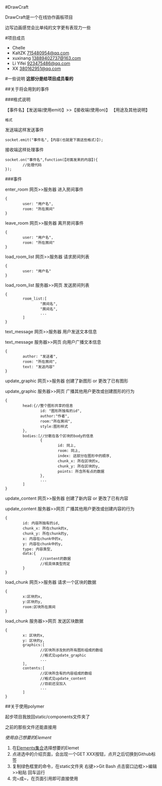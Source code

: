 ﻿#DrawCraft

DrawCraft是一个在线协作画板项目

边写边画感觉会比单纯的文字更有表现力一些




#项目成员
* Chelle
* KaltZK <715480954@qq.com>
* xuxinang <13889402737@163.com>
* Li Yifei <923475486@qq.com>
* XX <380162951@qq.com>

#一些说明
**这部分是给项目成员看的**


##关于将会用到的事件

###格式说明

【事件名】【发送端(使用emit)】>>【接收端(使用on)】 【用途及其他说明】

```
格式
```

发送端这样发送事件
```
socket.emit("事件名",【内容(也就是下面这些格式)】);
```

接收端这样处理事件
```
socket.on("事件名",function(【对面发来的内容】){
        //处理代码
});
```

###事件

enter_room 网页>>服务器 进入房间事件

```
{
        user: "用户名",
        room: "所在房间"
}
```

leave_room 网页>>服务器 离开房间事件

```
{
        user: "用户名",
        room: "所在房间"
}
```

load_room_list 网页>>服务器 请求房间列表

```
{
        user: "用户名"
}
```

load_room_list 服务器>>网页 发送房间列表

```
{
        room_list:[
                "房间名",
                "房间名",
                ...
        ]
}
```

text_message 网页>>服务器 用户发送文本信息

text_message 服务器>>网页 向用户广播文本信息

```
{
        author: "发送者",
        room: "所在房间",
        text: "发送内容"
}
```

update_graphic 网页>>服务器 创建了新图形 or 更改了已有图形

update_graphic 服务器>>网页 广播其他用户更改或创建图形的行为

```
{
        head:{//整个图形共享的信息
                id: "图形所独有的id",
                author:"作者",
                room:"所在房间",
                style:图形样式
        },
        bodies:[//分散在各个区块的body的信息
                {
                        id: 同上,
                        room: 同上,
                        index: 这部分在图形中的顺序,
                        chunk_x: 所在区块的x,
                        chunk_y: 所在区块的y,
                        points: 所含所有点的数据
                },
                ...
        ]
}
```

update_content 网页>>服务器 创建了新内容 or 更改了已有内容

update_content 服务器>>网页 广播其他用户更改或创建内容的行为

```
{
        id: 内容所独有的id,
        chunk_x: 所在chunk的x,
        chunk_y: 所在chunk的y,
        x: 内容在chunk中的x,
        y: 内容在chunk中的y,
        type: 内容类型,
        data:{
                //content的数据
                //视具体类型而定
        }
}
```


load_chunk 网页>>服务器 请求一个区块的数据
```
{
        x:区块的x,
        y:区块的y,
        room:区块所在房间
}
```


load_chunk 服务器>>网页 发送区块数据
```
{
        x: 区块的x,
        y: 区块的y,
        graphics:[
                //区块所涉及到的所有图形组成的数组
                //格式见update_graphic
                ...
        ],
        contents:[
                //区块所含有的内容组成的数组
                //格式见update_content
                //目前还没加入
                ...
        ]
}
```


##关于使用polymer

起步项目我放回static/components文件夹了

之前的那些文件还能直接用

*使用自己想要的Element*

1. 在[Elements集合](http://docs.polymerchina.org/docs/elements/)选择想要的Elemet
2. 点进选中的介绍页面，会出现一个GET XXX按钮，点开之后切换到Github标签
3. 复制绿色框里的命令，在static文件夹 右键>>Git Bash 点击窗口边框>>编辑>>粘贴 回车运行
4. 完~成~，在页面引用即可直接使用

